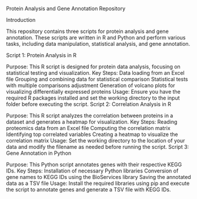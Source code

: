Protein Analysis and Gene Annotation Repository

Introduction

This repository contains three scripts for protein analysis and gene annotation. These scripts are written in R and Python and perform various tasks, including data manipulation, statistical analysis, and gene annotation.

Script 1: Protein Analysis in R

Purpose: This R script is designed for protein data analysis, focusing on statistical testing and visualization.
Key Steps:
Data loading from an Excel file
Grouping and combining data for statistical comparison
Statistical tests with multiple comparisons adjustment
Generation of volcano plots for visualizing differentially expressed proteins
Usage: Ensure you have the required R packages installed and set the working directory to the input folder before executing the script.
Script 2: Correlation Analysis in R

Purpose: This R script analyzes the correlation between proteins in a dataset and generates a heatmap for visualization.
Key Steps:
Reading proteomics data from an Excel file
Computing the correlation matrix
Identifying top correlated variables
Creating a heatmap to visualize the correlation matrix
Usage: Set the working directory to the location of your data and modify the filename as needed before running the script.
Script 3: Gene Annotation in Python

Purpose: This Python script annotates genes with their respective KEGG IDs.
Key Steps:
Installation of necessary Python libraries
Conversion of gene names to KEGG IDs using the BioServices library
Saving the annotated data as a TSV file
Usage: Install the required libraries using pip and execute the script to annotate genes and generate a TSV file with KEGG IDs.
